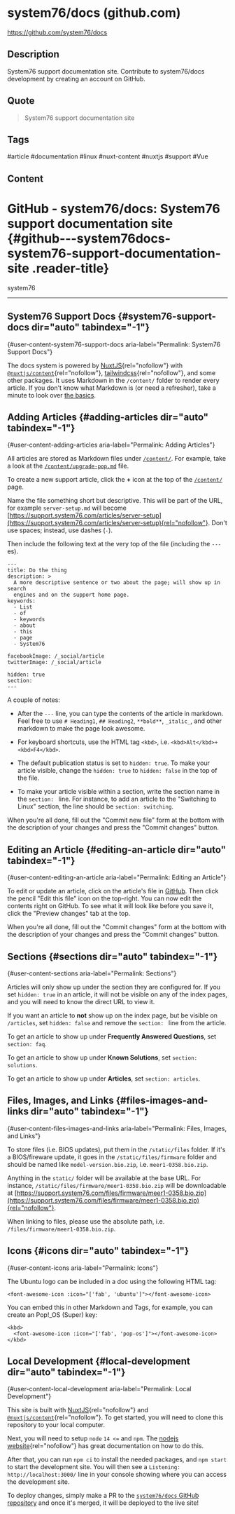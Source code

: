 # system76/docs (github.com)

<https://github.com/system76/docs>

## Description

System76 support documentation site. Contribute to system76/docs development by creating an account on GitHub.

## Quote

> System76 support documentation site

## Tags

#article #documentation #linux #nuxt-content #nuxtjs #support #Vue

## Content

# GitHub - system76/docs: System76 support documentation site {#github---system76docs-system76-support-documentation-site .reader-title}

system76

------------------------------------------------------------------------

## System76 Support Docs {#system76-support-docs dir="auto" tabindex="-1"}

[](#system76-support-docs){#user-content-system76-support-docs aria-label="Permalink: System76 Support Docs"}

The docs system is powered by [NuxtJS](https://nuxtjs.org/){rel="nofollow"} with [`@nuxtjs/content`](https://content.nuxtjs.org/){rel="nofollow"},
[tailwindcss](https://tailwindcss.com/){rel="nofollow"}, and some other packages. It uses Markdown in the `/content/`
folder to render every article. If you don\'t know what Markdown is (or need a
refresher), take a minute to look over [the basics](https://help.github.com/articles/markdown-basics/).

## Adding Articles {#adding-articles dir="auto" tabindex="-1"}

[](#adding-articles){#user-content-adding-articles aria-label="Permalink: Adding Articles"}

All articles are stored as Markdown files under [`/content/`](https://github.com/system76/docs/tree/master/content). For example,
take a look at the [`/content/upgrade-pop.md`](https://github.com/system76/docs/blob/master/content/upgrade-pop.md) file.

To create a new support article, click the **+** icon at the top of the
[`/content/`](https://github.com/system76/docs/tree/master/content) page.

Name the file something short but descriptive. This will be part of the URL, for
example `server-setup.md` will become
[https://support.system76.com/articles/server-setup](https://support.system76.com/articles/server-setup){rel="nofollow"}. Don\'t use spaces; instead,
use dashes (`-`).

Then include the following text at the very top of the file (including the
`---`es).

    ---
    title: Do the thing
    description: >
      A more descriptive sentence or two about the page; will show up in search
      engines and on the support home page.
    keywords:
      - List
      - of
      - keywords
      - about
      - this
      - page
      - System76

    facebookImage: /_social/article
    twitterImage: /_social/article

    hidden: true
    section:
    ---

A couple of notes:

-   After the `---` line, you can type the contents of the article in markdown.
    Feel free to use `# Heading1`, `## Heading2`, `**bold**`, `_italic_`, and other
    markdown to make the page look awesome.

-   For keyboard shortcuts, use the HTML tag `<kbd>`, i.e.
    `<kbd>Alt</kbd>+<kbd>F4</kbd>`.

-   The default publication status is set to `hidden: true`. To make your article
    visible, change the `hidden: true` to `hidden: false` in the top of the file.

-   To make your article visible within a section, write the section name in the
    `section: ` line. For instance, to add an article to the \"Switching to Linux\"
    section, the line should be `section: switching`.

When you\'re all done, fill out the \"Commit new file\" form at the bottom with the
description of your changes and press the \"Commit changes\" button.

## Editing an Article {#editing-an-article dir="auto" tabindex="-1"}

[](#editing-an-article){#user-content-editing-an-article aria-label="Permalink: Editing an Article"}

To edit or update an article, click on the article\'s file in [GitHub](https://github.com/system76/docs/tree/master/content). Then
click the pencil \"Edit this file\" icon on the top-right. You can now edit the
contents right on GitHub. To see what it will look like before you save it,
click the \"Preview changes\" tab at the top.

When you\'re all done, fill out the \"Commit changes\" form at the bottom with the
description of your changes and press the \"Commit changes\" button.

## Sections {#sections dir="auto" tabindex="-1"}

[](#sections){#user-content-sections aria-label="Permalink: Sections"}

Articles will only show up under the section they are configured for. If you
set `hidden: true` in an article, it will not be visible on any of the index
pages, and you will need to know the direct URL to view it.

If you want an article to **not** show up on the index page, but be visible
on `/articles`, set `hidden: false` and remove the `section: ` line from the
article.

To get an article to show up under **Frequently Answered Questions**, set
`section: faq`.

To get an article to show up under **Known Solutions**, set
`section: solutions`.

To get an article to show up under **Articles**, set `section: articles`.

## Files, Images, and Links {#files-images-and-links dir="auto" tabindex="-1"}

[](#files-images-and-links){#user-content-files-images-and-links aria-label="Permalink: Files, Images, and Links"}

To store files (i.e. BIOS updates), put them in the `/static/files` folder. If
it\'s a BIOS/fireware update, it goes in the `/static/files/firmware` folder and
should be named like `model-version.bio.zip`, i.e. `meer1-0358.bio.zip`.

Anything in the `static/` folder will be available at the base URL. For
instance, `/static/files/firmware/meer1-0358.bio.zip` will be downloadable at
[https://support.system76.com/files/firmware/meer1-0358.bio.zip](https://support.system76.com/files/firmware/meer1-0358.bio.zip){rel="nofollow"}.

When linking to files, please use the absolute path, i.e.
`/files/firmware/meer1-0358.bio.zip`.

## Icons {#icons dir="auto" tabindex="-1"}

[](#icons){#user-content-icons aria-label="Permalink: Icons"}

The Ubuntu logo can be included in a doc using the following HTML tag:

    <font-awesome-icon :icon="['fab', 'ubuntu']"></font-awesome-icon>

You can embed this in other Markdown and Tags, for example, you can create an
Pop!\_OS (Super) key:

    <kbd>
      <font-awesome-icon :icon="['fab', 'pop-os']"></font-awesome-icon>
    </kbd>

## Local Development {#local-development dir="auto" tabindex="-1"}

[](#local-development){#user-content-local-development aria-label="Permalink: Local Development"}

This site is built with [NuxtJS](https://nuxtjs.org/){rel="nofollow"} and [`@nuxtjs/content`](https://content.nuxtjs.org/){rel="nofollow"}. To get started,
you will need to clone this repository to your local computer.

Next, you will need to setup `node` `14 <=` and `npm`. The [nodejs website](https://nodejs.org/en/download/package-manager/){rel="nofollow"}
has great documentation on how to do this.

After that, you can run `npm ci` to install the needed packages, and `npm start`
to start the development site. You will then see a `Listening: http://localhost:3000/` line in your console showing where you can access the
development site.

To deploy changes, simply make a PR to the [`system76/docs` GitHub
repository](https://github.com/system76/docs/tree/master/content) and once it\'s merged, it will be deployed to the live site!
